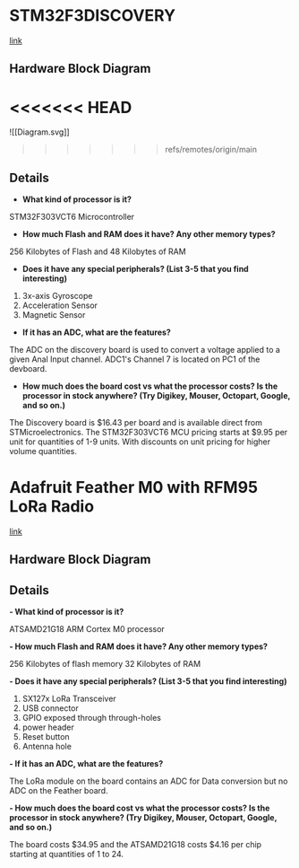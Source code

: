 
# STM32F3DISCOVERY
[link](https://www.st.com/en/evaluation-tools/stm32f3discovery.html#documentation)

## Hardware Block Diagram 

<<<<<<< HEAD
=======
![[Diagram.svg]]

>>>>>>> refs/remotes/origin/main


## Details 

- **What kind of processor is it?**

STM32F303VCT6 Microcontroller 

- **How much Flash and RAM does it have? Any other memory types?**

256 Kilobytes of Flash and 48 Kilobytes of RAM

- **Does it have any special peripherals? (List 3-5 that you find interesting)**

1. 3x-axis Gyroscope
2. Acceleration Sensor 
3. Magnetic Sensor

- **If it has an ADC, what are the features?**

The ADC on the discovery board is used to convert a voltage applied to a given Anal Input channel. ADC1's Channel 7 is located on PC1 of the devboard.

- **How much does the board cost vs what the processor costs? Is the processor in stock anywhere? (Try Digikey, Mouser, Octopart, Google, and so on.)**

The Discovery board is  $16.43 per board and is available direct from STMicroelectronics. 
The STM32F303VCT6 MCU pricing starts at $9.95 per unit for quantities of 1-9 units. With discounts on unit pricing for higher volume quantities. 


# Adafruit Feather M0 with RFM95 LoRa Radio

[link](https://www.adafruit.com/product/3178)

## Hardware Block Diagram



## Details 

**- What kind of processor is it?**

ATSAMD21G18 ARM Cortex M0 processor

**- How much Flash and RAM does it have? Any other memory types?**

256 Kilobytes of flash memory 
32 Kilobytes of RAM

**- Does it have any special peripherals? (List 3-5 that you find interesting)**

1. SX127x  LoRa Transceiver  
2. USB connector
3. GPIO exposed through through-holes 
4. power header
5. Reset button
6. Antenna hole 

**- If it has an ADC, what are the features?**

The LoRa module on the board contains an ADC for Data conversion but no ADC on the Feather board. 


**- How much does the board cost vs what the processor costs? Is the processor in stock anywhere? (Try Digikey, Mouser, Octopart, Google, and so on.)**

The board costs  $34.95  and the ATSAMD21G18 costs $4.16 per chip starting at quantities of 1 to 24.  
